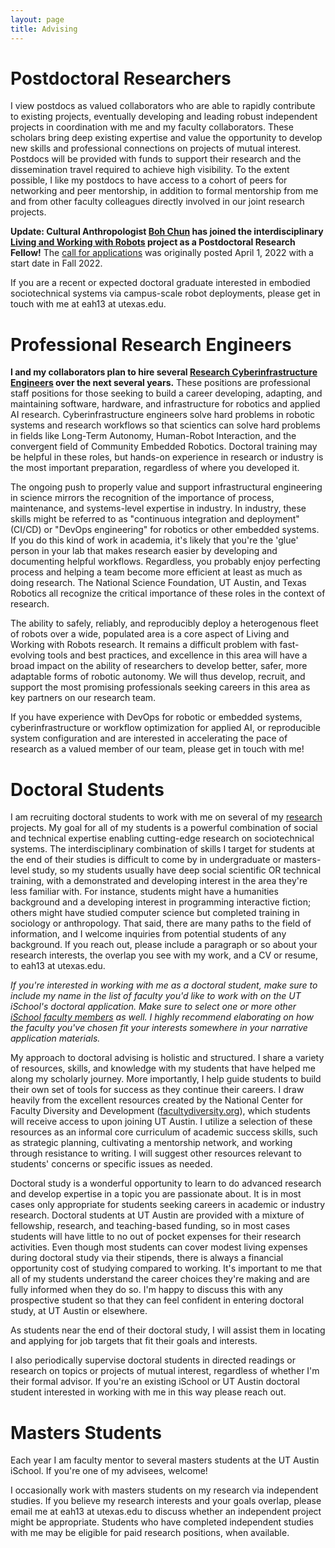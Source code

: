 ```yaml
---
layout: page
title: Advising
---
```


# Postdoctoral Researchers

I view postdocs as valued collaborators who are able to rapidly contribute to existing projects, eventually developing and leading robust independent projects in coordination with me and my faculty collaborators. These scholars bring deep existing expertise and value the opportunity to develop new skills and professional connections on projects of mutual interest. Postdocs will be provided with funds to support their research and the dissemination travel required to achieve high visibility. To the extent possible, I like my postdocs to have access to a cohort of peers for networking and peer mentorship, in addition to formal mentorship from me and from other faculty colleagues directly involved in our joint research projects.

**Update: Cultural Anthropologist [Boh Chun](https://www.researchgate.net/profile/Bohkyung-Chun-2) has joined the interdisciplinary [Living and Working with Robots](https://bridgingbarriers.utexas.edu/good-systems/projects/living-and-working-with-robots) project as a Postdoctoral Research Fellow!** The [call for applications](https://apply.interfolio.com/105047) was originally posted April 1, 2022 with a start date in Fall 2022.

If you are a recent or expected doctoral graduate interested in embodied sociotechnical systems via campus-scale robot deployments, please get in touch with me at eah13 at utexas.edu. 


# Professional Research Engineers

**I and my collaborators plan to hire several [Research Cyberinfrastructure Engineers](https://www.nsf.gov/pubs/2022/nsf22052/nsf22052.jsp) over the next several years.** These positions are professional staff positions for those seeking to build a career developing, adapting, and maintaining software, hardware, and infrastructure for robotics and applied AI research. Cyberinfrastructure engineers solve hard problems in robotic systems and research workflows so that scientics can solve hard problems in fields like Long-Term Autonomy, Human-Robot Interaction, and the convergent field of Community Embedded Robotics. Doctoral training may be helpful in these roles, but hands-on experience in research or industry is the most important preparation, regardless of where you developed it. 

The ongoing push to properly value and support infrastructural engineering in science mirrors the recognition of the importance of process, maintenance, and systems-level expertise in industry. In industry, these skills might be referred to as "continuous integration and deployment" (CI/CD) or "DevOps engineering" for robotics or other embedded systems. If you do this kind of work in academia, it's likely that you're the 'glue' person in your lab that makes research easier by developing and documenting helpful workflows. Regardless, you probably enjoy perfecting process and helping a team become more efficient at least as much as doing research. The National Science Foundation, UT Austin, and Texas Robotics all recognize the critical importance of these roles in the context of research. 

The ability to safely, reliably, and reproducibly deploy a heterogenous fleet of robots  over a wide, populated area is a core aspect of Living and Working with Robots research. It remains a difficult problem with fast-evolving tools and best practices, and excellence in this area will have a broad impact on the ability of researchers to develop better, safer, more adaptable forms of robotic autonomy. We will thus develop, recruit, and support the most promising professionals seeking careers in this area as key partners on our research team.

If you have experience with DevOps for robotic or embedded systems, cyberinfrastructure or workflow optimization for applied AI, or reproducible system configuration and are interested in accelerating the pace of research as a valued member of our team, please get in touch with me!

# Doctoral Students

I am recruiting doctoral students to work with me on several of my [research]({{site.baseurl}}/research) projects. My goal for all of my students is a powerful combination of social and technical expertise enabling cutting-edge research on sociotechnical systems. The interdisciplinary combination of skills I target for students at the end of their studies is difficult to come by in undergraduate or masters-level study, so my students usually have deep social scientific OR technical training, with a demonstrated and developing interest in the area they're less familiar with. For instance, students might have a humanities background and a developing interest in programming interactive fiction; others might have studied computer science but completed training in sociology or anthropology. That said, there are many paths to the field of information, and I welcome inquiries from potential students of any background. If you reach out, please include a paragraph or so about your research interests, the overlap you see with my work, and a CV or resume, to eah13 at utexas.edu.

_If you're interested in working with me as a doctoral student, make sure to include my name in the list of faculty you'd like to work with on the UT iSchool's doctoral application. Make sure to select one or more other [iSchool faculty members](https://www.ischool.utexas.edu/people/ischool-faculty-staff-students) as well. I highly recommend elaborating on how the faculty you've chosen fit your interests somewhere in your narrative application materials._

My approach to doctoral advising is holistic and structured. I share a variety of resources, skills, and knowledge with my students that have helped me along my scholarly journey. More importantly, I help guide students to build their own set of tools for success as they continue their careers. I draw heavily from the excellent resources created by the National Center for Faculty Diversity and Development ([facultydiversity.org](https://facultydiversity.org)), which students will receive access to upon joining UT Austin. I utilize a selection of these resources as an informal core curriculum of academic success skills, such as strategic planning, cultivating a mentorship network, and working through resistance to writing. I will suggest other resources relevant to students' concerns or specific issues as needed.

Doctoral study is a wonderful opportunity to learn to do advanced research and develop expertise in a topic you are passionate about. It is in most cases only appropriate for students seeking careers in academic or industry research. Doctoral students at UT Austin are provided with a mixture of fellowship, research, and teaching-based funding, so in most cases students will have little to no out of pocket expenses for their research activities. Even though most students can cover modest living expenses during doctoral study via their stipends, there is always a financial opportunity cost of studying compared to working. It's important to me that all of my students understand the career choices they're making and are fully informed when they do so. I'm happy to discuss this with any prospective student so that they can feel confident in entering doctoral study, at UT Austin or elsewhere.

As students near the end of their doctoral study, I will assist them in locating and applying for job targets that fit their goals and interests.

I also periodically supervise doctoral students in directed readings or research on topics or projects of mutual interest, regardless of whether I'm their formal advisor. If you're an existing iSchool or UT Austin doctoral student interested in working with me in this way please reach out.

# Masters Students

Each year I am faculty mentor to several masters students at the UT Austin iSchool. If you're one of my advisees, welcome!

I occasionally work with masters students on my research via independent studies. If you believe my research interests and your goals overlap, please email me at eah13 at utexas.edu to discuss whether an independent project might be appropriate. Students who have completed independent studies with me may be eligible for paid research positions, when available.

